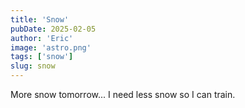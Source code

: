 ```yaml
---
title: 'Snow'
pubDate: 2025-02-05
author: 'Eric'
image: 'astro.png'
tags: ['snow']
slug: snow
---
```


More snow tomorrow... I need less snow so I can train.